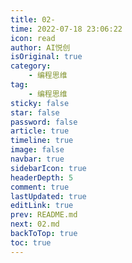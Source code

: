 ```yaml
---
title: 02-
time: 2022-07-18 23:06:22
icon: read
author: AI悦创
isOriginal: true
category: 
    - 编程思维
tag:
    - 编程思维
sticky: false
star: false
password: false
article: true
timeline: true
image: false
navbar: true
sidebarIcon: true
headerDepth: 5
comment: true
lastUpdated: true
editLink: true
prev: README.md
next: 02.md
backToTop: true
toc: true
---
```


